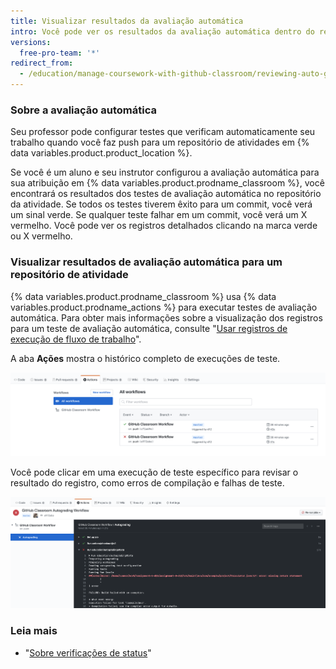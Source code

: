 ```yaml
---
title: Visualizar resultados da avaliação automática
intro: Você pode ver os resultados da avaliação automática dentro do repositório para sua atividade.
versions:
  free-pro-team: '*'
redirect_from:
  - /education/manage-coursework-with-github-classroom/reviewing-auto-graded-work-students
---
```


### Sobre a avaliação automática

Seu professor pode configurar testes que verificam automaticamente seu trabalho quando você faz push para um repositório de atividades em {% data variables.product.product_location %}.

Se você é um aluno e seu instrutor configurou a avaliação automática para sua atribuição em {% data variables.product.prodname_classroom %}, você encontrará os resultados dos testes de avaliação automática no repositório da atividade. Se todos os testes tiverem êxito para um commit, você verá um sinal verde. Se qualquer teste falhar em um commit, você verá um X vermelho. Você pode ver os registros detalhados clicando na marca verde ou X vermelho.

### Visualizar resultados de avaliação automática para um repositório de atividade

{% data variables.product.prodname_classroom %} usa {% data variables.product.prodname_actions %} para executar testes de avaliação automática. Para obter mais informações sobre a visualização dos registros para um teste de avaliação automática, consulte "[Usar registros de execução de fluxo de trabalho](/actions/managing-workflow-runs/using-workflow-run-logs#viewing-logs-to-diagnose-failures)".

A aba **Ações** mostra o histórico completo de execuções de teste.

![Aba "Ações" com "Todos os fluxos de trabalho" selecionados](/assets/images/help/classroom/autograding-actions-tab.png)

Você pode clicar em uma execução de teste específico para revisar o resultado do registro, como erros de compilação e falhas de teste.

![O "{% data variables.product.prodname_classroom %}  Fluxo de trabalho da avaliação automática" registros de resultados de teste em {% data variables.product.prodname_actions %} ](/assets/images/help/classroom/autograding-actions-logs.png)

### Leia mais

- "[Sobre verificações de status](/github/collaborating-with-issues-and-pull-requests/about-status-checks)"
